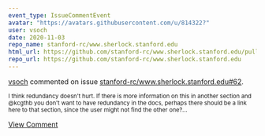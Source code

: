 ```yaml
---
event_type: IssueCommentEvent
avatar: "https://avatars.githubusercontent.com/u/814322?"
user: vsoch
date: 2020-11-03
repo_name: stanford-rc/www.sherlock.stanford.edu
html_url: https://github.com/stanford-rc/www.sherlock.stanford.edu/pull/62
repo_url: https://github.com/stanford-rc/www.sherlock.stanford.edu
---
```


<a href='https://github.com/vsoch' target='_blank'>vsoch</a> commented on issue <a href='https://github.com/stanford-rc/www.sherlock.stanford.edu/pull/62' target='_blank'>stanford-rc/www.sherlock.stanford.edu#62</a>.

<small>I think redundancy doesn't hurt. If there is more information on this in another section and @kcgthb you don't want to have redundancy in the docs, perhaps there should be a link here to that section, since the user might not find the other one?...</small>

<a href='https://github.com/stanford-rc/www.sherlock.stanford.edu/pull/62' target='_blank'>View Comment</a>